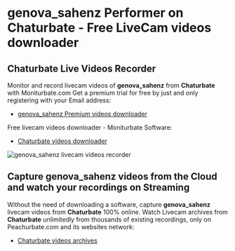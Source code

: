 # genova_sahenz Performer on Chaturbate - Free LiveCam videos downloader

## Chaturbate Live Videos Recorder

Monitor and record livecam videos of **genova_sahenz** from **Chaturbate** with Moniturbate.com
Get a premium trial for free by just and only registering with your Email address:
* [genova_sahenz Premium videos downloader](https://moniturbate.com/request-demo-licence-key.html)

Free livecam videos downloader - Moniturbate Software:
* [Chaturbate videos downloader](https://moniturbate.com/moniturbate-download-software.html)

![genova_sahenz livecam videos recorder](https://peachurnet.com/templates/moniturbate-software.png)


## Capture genova_sahenz videos from the Cloud and watch your recordings on Streaming

Without the need of downloading a software, capture **genova_sahenz** livecam videos from **Chaturbate** 100% online.
Watch Livecam archives from **Chaturbate** unlimitedly from thousands of existing recordings, only on Peachurbate.com and its websites network:
* [Chaturbate videos archives](https://peachurnet.com/)